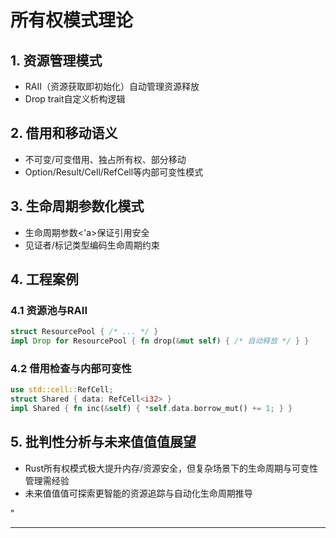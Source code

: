 ﻿# 所有权模式理论

## 1. 资源管理模式

- RAII（资源获取即初始化）自动管理资源释放
- Drop trait自定义析构逻辑

## 2. 借用和移动语义

- 不可变/可变借用、独占所有权、部分移动
- Option/Result/Cell/RefCell等内部可变性模式

## 3. 生命周期参数化模式

- 生命周期参数<'a>保证引用安全
- 见证者/标记类型编码生命周期约束

## 4. 工程案例

### 4.1 资源池与RAII

```rust
struct ResourcePool { /* ... */ }
impl Drop for ResourcePool { fn drop(&mut self) { /* 自动释放 */ } }
```

### 4.2 借用检查与内部可变性

```rust
use std::cell::RefCell;
struct Shared { data: RefCell<i32> }
impl Shared { fn inc(&self) { *self.data.borrow_mut() += 1; } }
```

## 5. 批判性分析与未来值值值展望

- Rust所有权模式极大提升内存/资源安全，但复杂场景下的生命周期与可变性管理需经验
- 未来值值值可探索更智能的资源追踪与自动化生命周期推导

"

---
